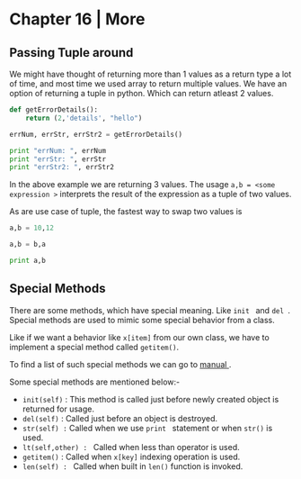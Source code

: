 # Chapter 16 | More #

## Passing Tuple around ##

We might have thought of returning more than 1 values as a return type a lot of time, and most time we used array to return multiple values. We have an option of returning a tuple in python. Which can return atleast 2 values.

````python
def getErrorDetails():
    return (2,'details', "hello")

errNum, errStr, errStr2 = getErrorDetails() 

print "errNum: ", errNum
print "errStr: ", errStr
print "errStr2: ", errStr2
````

In the above example we are returning 3 values. The usage `a,b = <some expression >` interprets the result of the expression as a tuple of two values.

As are use case of tuple, the fastest way to swap two values is

````python
a,b = 10,12

a,b = b,a

print a,b
````

## Special Methods ##
There are some methods, which have special meaning. Like `init ` and `del `. Special methods are used to mimic some special behavior from a class.

Like if we want a behavior like `x[item]` from our own class, we have to implement a special method called `getitem()`.

To find a list of such special methods we can go to [manual ](https://docs.python.org/2/reference/datamodel.html#special-method-names).

Some special methods are mentioned below:-

* `init(self)` : This method is called just before newly created object is returned for usage.
* `del(self)` : Called just before an object is destroyed.
* `str(self) :` Called when we use `print ` statement or when `str()` is used.
* `lt(self,other) : ` Called when less than operator is used.
* `getitem()` : Called when `x[key]` indexing operation is used.
* `len(self) : ` Called when built in `len()` function is invoked.